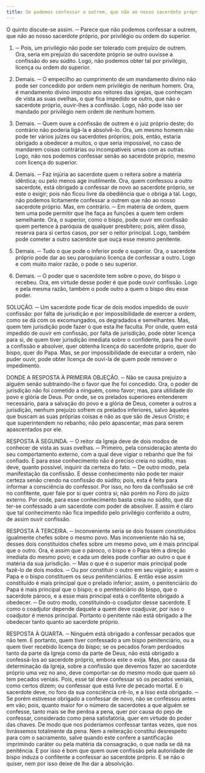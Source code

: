 ```yaml
---
title: Se podemos confessar a outrem, que não ao nosso sacerdote próprio, por privilégio ou ordem do superior
---
```


O quinto discute-se assim. ─ Parece que não podemos confessar a outrem, que não ao nosso sacerdote próprio, por privilégio ou ordem do superior.  

1. ─ Pois, um privilégio não pode ser tolerado com prejuízo de outrem. Ora, seria em prejuízo do sacerdote próprio se outro ouvisse a confissão do seu súdito. Logo, não podemos obter tal por privilégio, licença ou ordem do superior.  

2. Demais. ─ O empecilho ao cumprimento de um mandamento divino não pode ser concedido por ordem nem privilégio de nenhum homem. Ora, é mandamento divino imposto aos reitores das igrejas, que conheçam de vista as suas ovelhas, o que fica impedido se outro, que não o sacerdote próprio, ouvir-lhes a confissão. Logo, não pode isso ser mandado por privilégio nem ordem de nenhum homem.  

3. Demais. ─ Quem ouve a confissão de outrem é o juiz próprio deste; do contrário não poderia ligá-la e absolvê-lo. Ora, um mesmo homem não pode ter vários juízes ou sacerdotes próprios; pois, então, estaria obrigado a obedecer a muitos, o que seria impossível, no caso de mandarem coisas contrárias ou incompatíveis umas com as outras. Logo, não nos podemos confessar senão ao sacerdote próprio, mesmo com licença do superior.  

4. Demais. ─ Faz injúria ao sacerdote quem o reitera sobre a matéria idêntica; ou pelo menos age inutilmente. Ora, quem confessou a outro sacerdote, está obrigado a confessar de novo ao sacerdote próprio, se este o exigir; pois não ficou livre da obediência que o obriga a tal. Logo, não podemos licitamente confessar a outrem que não ao nosso sacerdote próprio.  Mas, em contrário. ─ Em matéria de ordem, quem tem uma pode permitir que lhe faça as funções a quem tem ordem semelhante. Ora, o superior, como o bispo, pode ouvir em confissão quem pertence à paróquia de qualquer presbítero; pois, além disso, reserva para si certos casos, por ser o reitor principal. Logo, também pode cometer a outro sacerdote que ouça esse mesmo penitente.  

2. Demais. ─ Tudo o que pode o inferior pode o superior. Ora, o sacerdote próprio pode dar ao seu paroquiano licença de confessar a outro. Logo e com muito maior razão, o pode o seu superior.  

3. Demais. ─ O poder que o sacerdote tem sobre o povo, do bispo o recebeu. Ora, em virtude desse poder é que pode ouvir confissão. Logo e pela mesma razão, também o pode outro a quem o bispo deu esse poder.  

SOLUÇÃO. ─ Um sacerdote pode ficar de dois modos impedido de ouvir confissão: por falta de jurisdição e por impossibilidade de exercer a ordem, como se dá com os excomungados, os degradados e semelhantes. Mas, quem tem jurisdição pode fazer o que esta lhe faculta. Por onde, quem está impedido de ouvir em confissão, por falta de jurisdição, pode obter licença para si, de quem tiver jurisdição imediata sobre o confidente, para lhe ouvir a confissão e absolver, quer obtenha licença do sacerdote próprio, quer do bispo, quer do Papa. Mas, se por impossibilidade de executar a ordem, não puder ouvir, pode obter licença de ouvi-la de quem pode remover o impedimento.  

DONDE A RESPOSTA À PRIMEIRA OBJEÇÃO. ─ Não se causa prejuízo a alguém senão subtraindo-lhe o favor que lhe foi concedido. Ora, o poder de jurisdição não foi cometido a ninguém, como favor; mas, para utilidade do povo e glória de Deus. Por onde, se os prelados superiores entenderem necessário, para a salvação do povo e a glória de Deus, cometer a outros a jurisdição, nenhum prejuízo sofrem os prelados inferiores, salvo àqueles que buscam as suas próprias coisas e não as que são de Jesus Cristo; e que superintendem no rebanho, não pelo apascentar, mas para serem apascentados por ele.  

RESPOSTA À SEGUNDA. ─ O reitor da Igreja deve de dois modos de conhecer de vista as suas ovelhas. ─ Primeiro, pela consideração atenta do seu comportamento externo, com a qual deve vigiar o rebanho que lhe foi confiado. E para esse conhecimento não é preciso creia no súdito, mas deve, quanto possível, inquirir da certeza do fato. ─ De outro modo, pela manifestação da confissão. E desse conhecimento não pode ter maior certeza senão crendo na confissão do súdito; pois, esta é feita para informar a consciência do confessor. Por isso, no foro da confissão se crê no confitente, quer fale por si quer contra si; não porém no Foro do juízo externo. Por onde, para esse conhecimento basta creia no súdito, que diz ter-se confessado a um sacerdote com poder de absolver. E assim é claro que tal conhecimento não fica impedido pelo privilégio conferido a outro, de assim ouvir confissão.  

RESPOSTA À TERCEIRA. ─ Inconveniente seria se dois fossem constituídos igualmente chefes sobre o mesmo povo. Mas inconveniente não há se, desses dois constituídos chefes sobre um mesmo povo, um é mais principal que o outro. Ora, é assim que o pároco, o bispo e o Papa têm a direção imediata do mesmo povo; e cada um deles pode confiar ao outro o que é matéria da sua jurisdição. ─ Mas o que é o superior mais principal pode fazê-lo de dois modos. ─ Ou por constituir o outro em seu vigário; e assim o Papa e o bispo constituem os seus penitenciários. E então esse assim constituído é mais principal que o prelado inferior; assim, o penitenciário do Papa é mais principal que o bispo; e o penitenciário do bispo, que o sacerdote pároco, e a esse mais principal está o confitente obrigado a obedecer. ─ De outro modo, constituindo-o coadjutor desse sacerdote. E como o coadjutor depende daquele a quem deve coadjuvar, por isso o coadjutor é menos principal. Portanto o penitente não está obrigado a lhe obedecer tanto quanto ao sacerdote próprio.  

RESPOSTA À QUARTA. ─ Ninguém está obrigado a confessar pecados que não tem. E portanto, quem tiver confessado a um bispo penitenciário, ou a quem tiver recebido licença do bispo; se os pecados foram perdoados tanto da parte da Igreja como da parte de Deus, não está obrigado a confessá-los ao sacerdote próprio, embora este o exija. Mas, por causa da determinação da Igreja, sobre a confissão que devemos fazer ao sacerdote próprio uma vez no ano, deve comportar-se do mesmo modo que quem só tem pecados veniais. Pois, esse tal deve confessar só os pecados veniais, como certos dizem; ou confessar que está livre de pecado mortal. E o sacerdote deve, no foro da sua consciência crê-lo, e a Isso está obrigado. ─ Se porém estivesse obrigado a confessar de novo, não se confessou antes em vão; pois, quanto maior for o número de sacerdotes a que alguém se confesse, tanto mais se lhe perdoa a pena, quer por causa do pejo de confessar, considerado como pena satisfatória, quer em virtude do poder das chaves. De modo que nos poderíamos confessar tantas vezes, que nos livrássemos totalmente da pena. Nem a reiteração constitui desrespeito para com o sacramento, salve quando este confere a santificação imprimindo caráter ou pela matéria da consagração, o que nada se dá na penitência. E por isso é bom que quem ouve confissão pela autoridade de bispo induza o confitente a confessar ao sacerdote próprio. E se não o quiser, nem por isso deixe de lhe dar a absolvição.